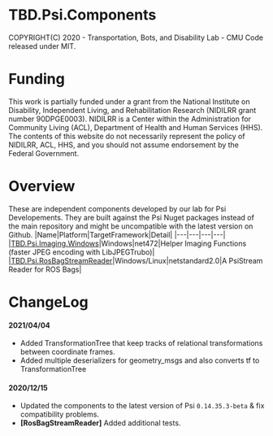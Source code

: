 # TBD.Psi.Components
COPYRIGHT(C) 2020 - Transportation, Bots, and Disability Lab - CMU
Code released under MIT.

# Funding
This work is partially funded under a grant from the National Institute on Disability, Independent Living, and Rehabilitation Research (NIDILRR grant number 90DPGE0003). NIDILRR is a Center within the Administration for Community Living (ACL), Department of Health and Human Services (HHS). The contents of this website do not necessarily represent the policy of NIDILRR, ACL, HHS, and you should not assume endorsement by the Federal Government.

# Overview
These are independent components developed by our lab for Psi Developements. They are built against the Psi Nuget packages instead of the main repository and might be uncompatible with the latest version on Github.
|Name|Platform|TargetFramework|Detail|
|---|---|---|---|
|[TBD.Psi.Imaging.Windows](TBD.Psi.Imaging.Windows/README.md)|Windows|net472|Helper Imaging Functions (faster JPEG encoding with LibJPEGTrubo)|
|[TBD.Psi.RosBagStreamReader](TBD.Psi.RosBagStreamReader/README.md)|Windows/Linux|netstandard2.0|A PsiStream Reader for ROS Bags|

# ChangeLog
#### 2021/04/04
- Added TransformationTree that keep tracks of relational transformations between coordinate frames.
- Added multiple deserializers for geometry_msgs and also converts tf to TransformationTree
#### 2020/12/15
- Updated the components to the latest version of Psi `0.14.35.3-beta` & fix compatibility problems.
- **[RosBagStreamReader]** Added additional tests.